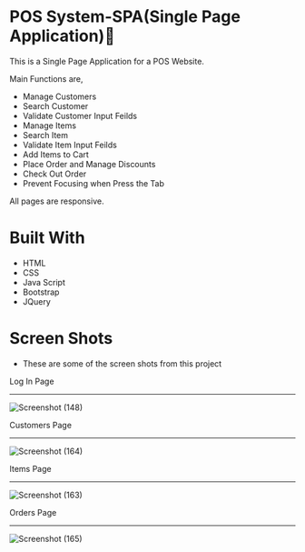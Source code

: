 # POS System-SPA(Single Page Application)🏪

This is a Single Page Application for a POS Website.

Main Functions are,
 - Manage Customers
 - Search Customer
 - Validate Customer Input Feilds
 - Manage Items
 - Search Item
 - Validate Item Input Feilds
 - Add Items to Cart
 - Place Order and Manage Discounts
 - Check Out Order
 - Prevent Focusing when Press the Tab
 
 All pages are responsive.
 
 # Built With
 
 - HTML
 - CSS
 - Java Script
 - Bootstrap
 - JQuery
 
  # Screen Shots
- These are some of the screen shots from this project

Log In Page<hr>

![Screenshot (148)](https://user-images.githubusercontent.com/90234105/162682475-4ebbcda0-1358-42d2-9755-0455f2b66a33.png)

Customers Page<hr>

![Screenshot (164)](https://user-images.githubusercontent.com/90234105/162682357-ab2cd015-24d0-4e13-b62b-fd3827ba670b.png)

Items Page<hr>

![Screenshot (163)](https://user-images.githubusercontent.com/90234105/162682332-a6947091-dcbb-4518-9adf-3b5b63b65e18.png)

Orders Page<hr>

![Screenshot (165)](https://user-images.githubusercontent.com/90234105/162682375-65f9d0ca-df28-4d41-abc3-0d6bbb830da9.png)
